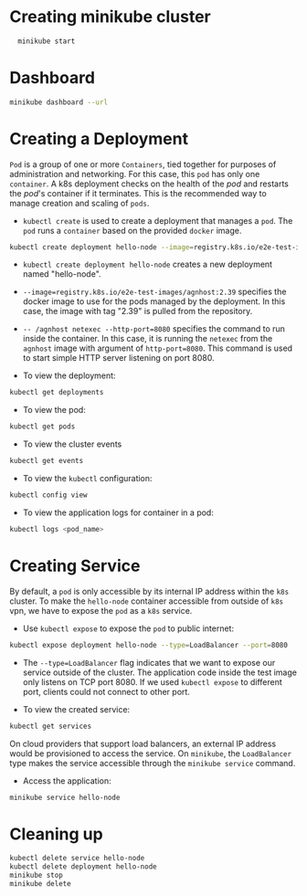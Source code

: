# Creating minikube cluster

```bash
  minikube start
```

# Dashboard

```bash
minikube dashboard --url
```

# Creating a Deployment
`Pod` is a group of one or more `Containers`, tied together for purposes of
administration and networking. For this case, this `pod` has only one 
`container`. A k8s deployment checks on the health of the $pod$ and restarts
the $pod$'s container if it terminates. This is the recommended way to manage
creation and scaling of `pods`.
- `kubectl create` is used to create a deployment that manages a `pod`. The 
`pod` runs a `container` based on the provided `docker` image.

```bash
kubectl create deployment hello-node --image=registry.k8s.io/e2e-test-images/agnhost:2.39 -- /agnhost netexec --http-port=8080
```

- `kubectl create deployment hello-node` creates a new deployment named 
  "hello-node".
- `--image=registry.k8s.io/e2e-test-images/agnhost:2.39` specifies the docker
  image to use for the pods managed by the deployment. In this case, the image
  with tag "2.39" is pulled from the repository.
- `-- /agnhost netexec --http-port=8080` specifies the command to run inside the
  container. In this case, it is running the `netexec` from the `agnhost` image
  with argument of `http-port=8080`. This command is used to start simple HTTP
  server listening on port 8080.

- To view the deployment:
```bash
kubectl get deployments
```

- To view the pod:
```bash
kubectl get pods
```

- To view the cluster events
```bash
kubectl get events
```

- To view the `kubectl` configuration:
```bash
kubectl config view
```

- To view the application logs for container in a pod:
```bash
kubectl logs <pod_name>
```


# Creating Service
By default, a `pod` is only accessible by its internal IP address within the
`k8s` cluster. To make the `hello-node` container accessible from outside of
`k8s` vpn, we have to expose the `pod` as a `k8s` service.
- Use `kubectl expose` to expose the `pod` to public internet:
```bash
kubectl expose deployment hello-node --type=LoadBalancer --port=8080
```
    
- The `--type=LoadBalancer` flag indicates that we want to expose our service 
outside of the cluster. The application code inside the test image only listens
on TCP port 8080. If we used `kubectl expose` to different port, clients could 
not connect to other port.

- To view the created service:
```bash
kubectl get services
```

On cloud providers that support load balancers, an external IP address would be 
provisioned to access the service. On `minikube`, the `LoadBalancer` type makes 
the service accessible through the `minikube service` command.

- Access the application:
```bash
minikube service hello-node
```

# Cleaning up
```bash
kubectl delete service hello-node
kubectl delete deployment hello-node
minikube stop
minikube delete
```



